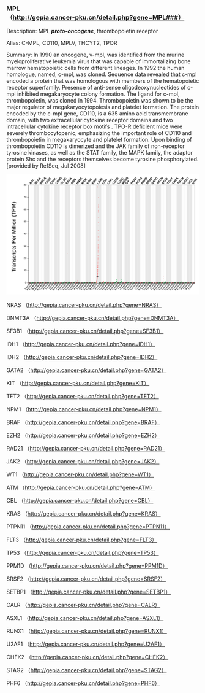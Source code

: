 ### MPL （http://gepia.cancer-pku.cn/detail.php?gene=MPL###）

Description: MPL ***proto-oncogene***, thrombopoietin receptor

Alias: C-MPL, CD110, MPLV, THCYT2, TPOR

Summary: In 1990 an oncogene, v-mpl, was identified from the murine myeloproliferative leukemia virus that was capable of immortalizing bone marrow hematopoietic cells from different lineages. In 1992 the human homologue, named, c-mpl, was cloned. Sequence data revealed that c-mpl encoded a protein that was homologous with members of the hematopoietic receptor superfamily. Presence of anti-sense oligodeoxynucleotides of c-mpl inhibited megakaryocyte colony formation. The ligand for c-mpl, thrombopoietin, was cloned in 1994. Thrombopoietin was shown to be the major regulator of megakaryocytopoiesis and platelet formation. The protein encoded by the c-mpl gene, CD110, is a 635 amino acid transmembrane domain, with two extracellular cytokine receptor domains and two intracellular cytokine receptor box motifs . TPO-R deficient mice were severely thrombocytopenic, emphasizing the important role of CD110 and thrombopoietin in megakaryocyte and platelet formation. Upon binding of thrombopoietin CD110 is dimerized and the JAK family of non-receptor tyrosine kinases, as well as the STAT family, the MAPK family, the adaptor protein Shc and the receptors themselves become tyrosine phosphorylated. [provided by RefSeq, Jul 2008]

<p><img width="1000" src="https://github.com/MingyuYang-Yale/BENG469/blob/main/Assignment3/Background/MPL.png" alt="foo bar" title="train &amp; tracks" /></p>


NRAS （http://gepia.cancer-pku.cn/detail.php?gene=NRAS）

DNMT3A （http://gepia.cancer-pku.cn/detail.php?gene=DNMT3A）

SF3B1 （http://gepia.cancer-pku.cn/detail.php?gene=SF3B1）

IDH1 （http://gepia.cancer-pku.cn/detail.php?gene=IDH1）

IDH2 （http://gepia.cancer-pku.cn/detail.php?gene=IDH2）

GATA2 （http://gepia.cancer-pku.cn/detail.php?gene=GATA2）

KIT （http://gepia.cancer-pku.cn/detail.php?gene=KIT）

TET2 （http://gepia.cancer-pku.cn/detail.php?gene=TET2）

NPM1 （http://gepia.cancer-pku.cn/detail.php?gene=NPM1）

BRAF （http://gepia.cancer-pku.cn/detail.php?gene=BRAF）

EZH2 （http://gepia.cancer-pku.cn/detail.php?gene=EZH2）

RAD21 （http://gepia.cancer-pku.cn/detail.php?gene=RAD21）

JAK2 （http://gepia.cancer-pku.cn/detail.php?gene=JAK2）

WT1 （http://gepia.cancer-pku.cn/detail.php?gene=WT1）

ATM （http://gepia.cancer-pku.cn/detail.php?gene=ATM）

CBL （http://gepia.cancer-pku.cn/detail.php?gene=CBL）

KRAS （http://gepia.cancer-pku.cn/detail.php?gene=KRAS）

PTPN11 （http://gepia.cancer-pku.cn/detail.php?gene=PTPN11）

FLT3 （http://gepia.cancer-pku.cn/detail.php?gene=FLT3）

TP53 （http://gepia.cancer-pku.cn/detail.php?gene=TP53）

PPM1D （http://gepia.cancer-pku.cn/detail.php?gene=PPM1D）

SRSF2 （http://gepia.cancer-pku.cn/detail.php?gene=SRSF2）

SETBP1 （http://gepia.cancer-pku.cn/detail.php?gene=SETBP1）

CALR （http://gepia.cancer-pku.cn/detail.php?gene=CALR）

ASXL1 （http://gepia.cancer-pku.cn/detail.php?gene=ASXL1）

RUNX1 （http://gepia.cancer-pku.cn/detail.php?gene=RUNX1）

U2AF1 （http://gepia.cancer-pku.cn/detail.php?gene=U2AF1）

CHEK2 （http://gepia.cancer-pku.cn/detail.php?gene=CHEK2）

STAG2 （http://gepia.cancer-pku.cn/detail.php?gene=STAG2）

PHF6 （http://gepia.cancer-pku.cn/detail.php?gene=PHF6）
